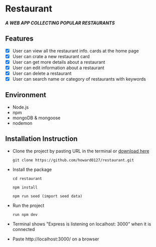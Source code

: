 # Restaurant

##### A WEB APP COLLECTING POPULAR RESTAURANTS

## Features

- [x] User can view all the restaurant info. cards at the home page
- [x] User can crate a new restaurant card
- [x] User can get more details about a restaurant
- [x] User can edit information about a restaurant
- [x] User can delete a restaurant
- [x] User can search name or category of restaurants with keywords

## Environment

- Node.js
- npm
- mongoDB & mongoose
- nodemon

## Installation Instruction

- Clone the project by pasting URL in the terminal or [download here](https://github.com/Howard0127/Restaurant/archive/refs/heads/main.zip)


  ```
  git clone https://github.com/howard0127/restaurant.git 
  ```

- Install the package

  ```
  cd restaurant
  ```

  ```
  npm install
  ```

  ```
  npm run seed (import seed data)
  ```

- Run the project
  ```
  run npm dev
  ```
- Terminal shows "Express is listening on localhost: 3000" when it is connected
- Paste http://localhost:3000/ on a browser
